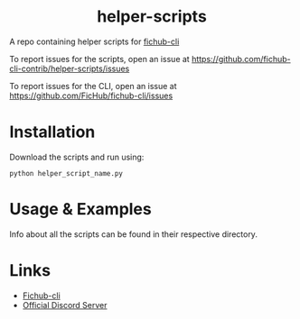<h1 align="center">helper-scripts</h1>

A repo containing helper scripts for [fichub-cli](https://github.com/FicHub/fichub-cli/)<br>

To report issues for the scripts, open an issue at https://github.com/fichub-cli-contrib/helper-scripts/issues<br>

To report issues for the CLI, open an issue at https://github.com/FicHub/fichub-cli/issues<br>

# Installation

Download the scripts and run using:

```
python helper_script_name.py
```

# Usage & Examples

Info about all the scripts can be found in their respective directory.

# Links

- [Fichub-cli](https://github.com/FicHub/fichub-cli/)
- [Official Discord Server](https://discord.gg/sByBAhX)
